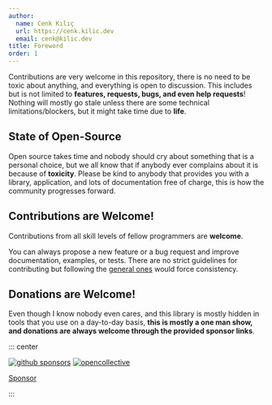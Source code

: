 ```yaml
---
author:
  name: Cenk Kılıç
  url: https://cenk.kilic.dev
  email: cenk@kilic.dev
title: Foreword
order: 1
---
```


Contributions are very welcome in this repository, there is no need to be toxic about anything, and everything is open to discussion. This includes but is not limited to **features, requests, bugs, and even help requests**! Nothing will mostly go stale unless there are some technical limitations/blockers, but it might take time due to **life**.

<!-- more -->

## State of Open-Source

Open source takes time and nobody should cry about something that is a personal choice, but we all know that if anybody ever complains about it is because of **toxicity**. Please be kind to anybody that provides you with a library, application, and lots of documentation free of charge, this is how the community progresses forward.

## Contributions are Welcome!

Contributions from all skill levels of fellow programmers are **welcome**.

You can always propose a new feature or a bug request and improve documentation, examples, or tests. There are no strict guidelines for contributing but following the [general ones](/repository/contributions.html) would force consistency.

## Donations are Welcome!

Even though I know nobody even cares, and this library is mostly hidden in tools that you use on a day-to-day basis, **this is mostly a one man show, and donations are always welcome through the provided sponsor links**.

::: center

[![github sponsors](https://img.shields.io/github/sponsors/cenk1cenk2?label=github%20sponsors&style=flat-square&logo=github)](https://github.com/sponsors/cenk1cenk2) [![opencollective](https://img.shields.io/opencollective/sponsors/listr2?label=open%20collective&logo=opencollective)](https://opencollective.com/listr2)

<a class="github-button" href="https://github.com/sponsors/cenk1cenk2" data-color-scheme="no-preference: light; light: light; dark: dark;" data-icon="octicon-heart" data-size="large" aria-label="Sponsor @listr2 on GitHub">Sponsor</a>

:::

<script setup>
import 'https://buttons.github.io/buttons.js'
</script>
